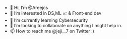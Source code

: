 - 👋 Hi, I’m @Areejcs
- 👀 I’m interested in DS,ML 📈 & Front-end dev
- 🌱 I’m currently learning Cybersecurity
- 💞️ I’m looking to collaborate on anything I might help in.
- 📫 How to reach me @jeji__7 on Twitter :)

<!---
Areejcs/Areejcs is a ✨ special ✨ repository because its `README.md` (this file) appears on your GitHub profile.
You can click the Preview link to take a look at your changes.
--->
